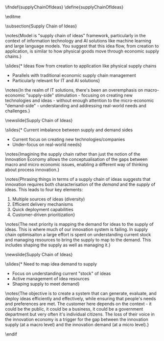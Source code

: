 \ifndef{supplyChainOfIdeas}
\define{supplyChainOfIdeas}

\editme

\subsection{Supply Chain of Ideas}

\notes{Model is "supply chain of ideas" framework, particularly in the context of information technology and AI solutions like machine learning and large language models. You suggest that this idea flow, from creation to application, is similar to how physical goods move through economic supply chains.}


\slides{* Ideas flow from creation to application like physical supply chains
* Parallels with traditional economic supply chain management
* Particularly relevant for IT and AI solutions}

\notes{In the realm of IT solutions, there's been an overemphasis on macro-economic "supply-side" stimulation - focusing on creating new technologies and ideas - without enough attention to the micro-economic "demand-side" - understanding and addressing real-world needs and challenges.}

\newslide{Supply Chain of Ideas}

\slides{* Current imbalance between supply and demand sides
* Current focus on creating new technologies/companies
* Under-focus on real-world needs}

\notes{Imagining the supply chain rather than just the notion of the Innovation Economy allows the conceptualisation of the gaps between macro and micro economic issues, enabling a different way of thinking about process innovation.}

\notes{Phrasing things in terms of a supply chain of ideas suggests that innovation requires both characterisation of the *demand* and the *supply* of ideas. This leads to four key elements:

1. Multiple sources of ideas (diversity)
2. Efficient delivery mechanisms
3. Quick deployment capabilities
4. Customer-driven prioritization}

\notes{The next priority is mapping the demand for ideas to the supply of ideas. This is where much of our innovation system is failing. In supply chain optimisaiton a large effort is spent on understanding current stock and managing resources to bring the supply to map to the demand. This includes shaping the supply as well as managing it.}

\newslide{Supply Chain of Ideas}

\slides{* Need to map idea demand to supply
* Focus on understanding current "stock" of ideas
* Active management of idea resources
* Shaping supply to meet demand}

\notes{The objective is to create a system that can generate, evaluate, and deploy ideas efficiently and effectively, while ensuring that people's needs and preferences are met. The customer here depends on the context - it could be the public, it could be a business, it could be a government department but very often it's individual citizens. The loss of their voice in the innovation economy is a trigger for the gap between the innovation supply (at a macro level) and the innovation demand (at a micro level).}



\endif
